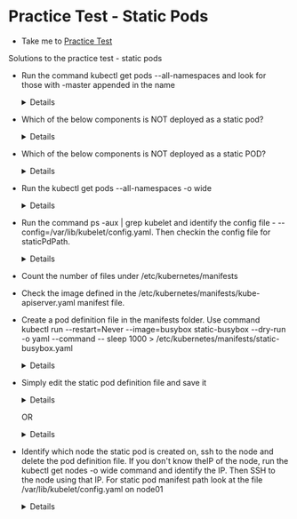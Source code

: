 # Practice Test - Static Pods

- Take me to [Practice Test](https://kodekloud.com/topic/practice-test-static-pods/)
  
Solutions to the practice test - static pods

- Run the command kubectl get pods --all-namespaces and look for those with -master appended in the name
  
  <details>

  ```
  kubectl get pods --all-namespaces
  ```

  </details>

- Which of the below components is NOT deployed as a static pod?

  <details>

  ```
  kubectl get pods --all-namespaces
  ```

  </details>

- Which of the below components is NOT deployed as a static POD?

  <details>

  ```
  kubectl get pods --all-namespaces
  ```

  </details>

- Run the kubectl get pods --all-namespaces -o wide

  <details>

  ```
  kubectl get pods --all-namespaces -o wide
  ```

  </details>

- Run the command ps -aux | grep kubelet and identify the config file - --config=/var/lib/kubelet/config.yaml. Then checkin the config file for staticPdPath.

  <details>

  ```
  ps -aux | grep kubelet
  ```

  </details>

- Count the number of files under /etc/kubernetes/manifests

- Check the image defined in the /etc/kubernetes/manifests/kube-apiserver.yaml manifest file.

- Create a pod definition file in the manifests folder. Use command kubectl run --restart=Never --image=busybox static-busybox --dry-run -o yaml --command -- sleep 1000 > /etc/kubernetes/manifests/static-busybox.yaml
  
  <details>

  ```
  kubectl run --restart=Never --image=busybox static-busybox --dry-run=client -o yaml --command -- sleep 1000 > /etc/kubernetes/manifests/static-busybox.yaml
  ```

  </details>

- Simply edit the static pod definition file and save it

  <details>

  ```
  /etc/kubernetes/manifests/static-busybox.yaml
  ```

  </details>

  OR
  
  <details>

  ```
  Run the command with updated image tag:
  kubectl run --restart=Never --image=busybox:1.28.4 static-busybox--dry-run=client -o yaml --command -- sleep 1000 > /etc/kubernetes/manifests/static-busybox.yaml
  ```

  </details>

- Identify which node the static pod is created on, ssh to the node and delete the pod definition file. If you don't know theIP of the node, run the kubectl get nodes -o wide command and identify the IP. Then SSH to the node using that IP. For static pod manifest path look at the file /var/lib/kubelet/config.yaml on node01

  <details>

  ```
  kubectl get pods -o wide
  kubectl get nodes -o wide
  ssh <ip address of pod>
  grep staticPodPath /var/lib/kubelet/config.yaml
  node01 $ rm -rf /etc/just-to-mess-with-you/greenbox.yaml
  ```

  </details>

